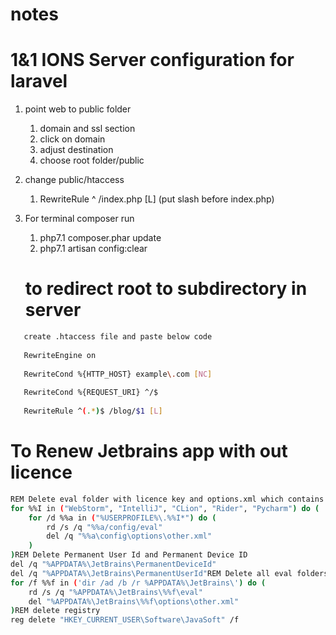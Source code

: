 # notes
# 1&1 IONS Server configuration for laravel
1. point web to public folder
   1. domain and ssl section
   2. click on domain
   3. adjust destination
   4. choose root folder/public
2. change public/htaccess
   1. RewriteRule ^ /index.php [L] (put slash before index.php)
3. For terminal composer run
   1. php7.1 composer.phar update
   2. php7.1 artisan config:clear
   
   
   # to redirect root to subdirectory in server
```bash
   create .htaccess file and paste below code
   
   RewriteEngine on
   
   RewriteCond %{HTTP_HOST} example\.com [NC]
   
   RewriteCond %{REQUEST_URI} ^/$
   
   RewriteRule ^(.*)$ /blog/$1 [L]
```

# To Renew Jetbrains app with out licence
```bash
REM Delete eval folder with licence key and options.xml which contains a reference to it
for %%I in ("WebStorm", "IntelliJ", "CLion", "Rider", "Pycharm") do (
    for /d %%a in ("%USERPROFILE%\.%%I*") do (
        rd /s /q "%%a/config/eval"
        del /q "%%a\config\options\other.xml"
    )
)REM Delete Permanent User Id and Permanent Device ID
del /q "%APPDATA%\JetBrains\PermanentDeviceId"
del /q "%APPDATA%\JetBrains\PermanentUserId"REM Delete all eval folders and options.xml from appdata
for /f %%f in ('dir /ad /b /r %APPDATA%\JetBrains\') do (
    rd /s /q "%APPDATA%\JetBrains\%%f\eval"
    del "%APPDATA%\JetBrains\%%f\options\other.xml"
)REM delete registry
reg delete "HKEY_CURRENT_USER\Software\JavaSoft" /f
```
